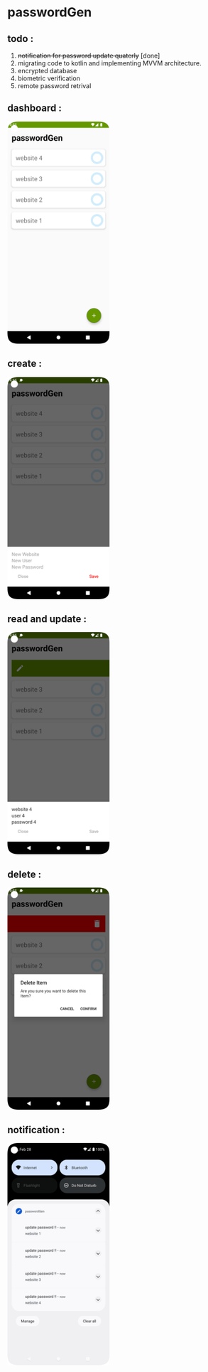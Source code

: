 # passwordGen
## todo :
1. <s>notification for password update quaterly</s> [done]
2. migrating code to kotlin and implementing MVVM architecture.
3. encrypted database
4. biometric verification
5. remote password retrival

## dashboard :
<img src="screenshots/Screenshot_20221104_165535.png" width="auto" height="500"/>

## create :
<img src="screenshots/Screenshot_20221104_165544.png" width="auto" height="500"/>

## read and update :
<img src="screenshots/Screenshot_20221104_165554.png" width="auto" height="500"/>

## delete :
<img src="screenshots/Screenshot_20221104_165601.png" width="auto" height="500"/>

## notification :
<img src="screenshots/Screenshot_20221105_022856.png" width="auto" height="500"/>
